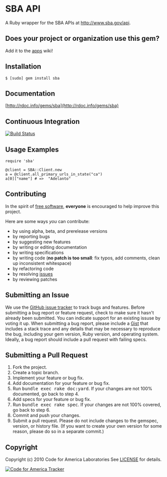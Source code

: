 SBA API
=======
A Ruby wrapper for the SBA APIs at http://www.sba.gov/api.

Does your project or organization use this gem?
------------------------------------------
Add it to the [apps](http://github.com/codeforamerica/sba/wiki/apps) wiki!

Installation
------------
    $ [sudo] gem install sba

Documentation
-------------
[http://rdoc.info/gems/sba](http://rdoc.info/gems/sba)

Continuous Integration
----------------------
[![Build Status](https://travis-ci.org/codeforamerica/sba_ruby.png)](http://travis-ci.org/codeforamerica/sba_ruby)

Usage Examples
--------------
    require 'sba'

	@client = SBA::Client.new
	a = @client.all_primary_urls_in_state("ca")
	a[0]["name"] # =>  "Adelanto"


Contributing
------------
In the spirit of [free software](http://www.fsf.org/licensing/essays/free-sw.html), **everyone** is encouraged to help improve this project.

Here are some ways *you* can contribute:

* by using alpha, beta, and prerelease versions
* by reporting bugs
* by suggesting new features
* by writing or editing documentation
* by writing specifications
* by writing code (**no patch is too small**: fix typos, add comments, clean up inconsistent whitespace)
* by refactoring code
* by resolving [issues](http://github.com/codeforamerica/sba/issues)
* by reviewing patches

Submitting an Issue
-------------------
We use the [GitHub issue tracker](http://github.com/codeforamerica/sba/issues) to track bugs and
features. Before submitting a bug report or feature request, check to make sure it hasn't already
been submitted. You can indicate support for an existing issuse by voting it up. When submitting a
bug report, please include a [Gist](http://gist.github.com/) that includes a stack trace and any
details that may be necessary to reproduce the bug, including your gem version, Ruby version, and
operating system. Ideally, a bug report should include a pull request with failing specs.

Submitting a Pull Request
-------------------------
1. Fork the project.
2. Create a topic branch.
3. Implement your feature or bug fix.
4. Add documentation for your feature or bug fix.
5. Run <tt>bundle exec rake doc:yard</tt>. If your changes are not 100% documented, go back to step 4.
6. Add specs for your feature or bug fix.
7. Run <tt>bundle exec rake spec</tt>. If your changes are not 100% covered, go back to step 6.
8. Commit and push your changes.
9. Submit a pull request. Please do not include changes to the gemspec, version, or history file. (If you want to create your own version for some reason, please do so in a separate commit.)

Copyright
---------
Copyright (c) 2010 Code for America Laboratories
See [LICENSE](https://github.com/cfalabs/sba/blob/master/LICENSE.mkd) for details.

[![Code for America Tracker](http://stats.codeforamerica.org/codeforamerica/sba_ruby.png)](http://stats.codeforamerica.org/projects/sba_ruby)
